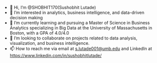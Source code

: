 - 👋 Hi, I’m @SHOBHIT170(Sushobhit Lutade)
- 👀 I’m interested in analytics, business intelligence, and data-driven decision making
- 🌱 I’m currently learning and pursuing a Master of Science in Business Analytics specializing in Big Data at the University of Massachusetts in Boston, with a GPA of 4.0/4.0
- 💞️ I’m looking to collaborate on projects related to data analysis, visualization, and business intelligence.
- 📫 How to reach me via email at s.lutade001@umb.edu and LinkedIn at https://www.linkedin.com/in/sushobhitlutade/

<!---
SHOBHIT170/SHOBHIT170 is a ✨ special ✨ repository because its `README.md` (this file) appears on your GitHub profile.
You can click the Preview link to take a look at your changes.
--->
